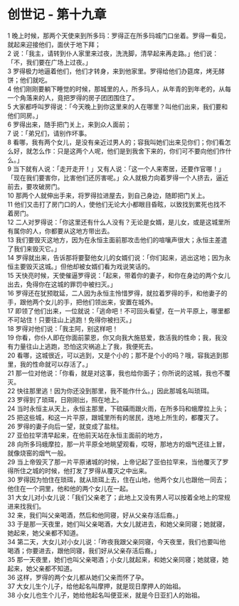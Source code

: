 # 创世记 - 第十九章
  
 1 晚上时候，那两个天使来到所多玛：罗得正在所多玛城门口坐着。罗得一看见，就起来迎接他们，面伏于地下拜；  
 2 说：「我主，请转到仆人家里来过夜，洗洗脚，清早起来再走路。」他们说：「不，我们要在广场上过夜。」  
 3 罗得极力地逼着他们，他们才转身，来到他家里。罗得给他们办筵席，烤无酵饼；他们就吃。  
 4 他们刚刚要躺下睡觉的时候，那城里的人，所多玛人，从年青的到年老的，从每一个角落来的人，竟把罗得的房子团团围住了。  
 5 大家都呼叫罗得说：「今天晚上到你这里来的人在哪里？叫他们出来，我们要和他们同房。」  
 6 罗得出来，随手把门关上，来到众人面前；  
 7 说：「弟兄们，请别作坏事。  
 8 看哪，我有两个女儿，是没有亲近过男人的；容我叫她们出来见你们；你们看怎么好，就怎么作：只是这两个人呢，他们是到我舍下来的，你们可不要向他们作什么。」  
 9 当下就有人说：「走开走开！」又有人说：「这一个人来寄居，还要作官哪！」「现在我们要害你，比害他们还厉害呢。」众人就极力向着罗得一个人挤去，逼近前去，要攻破房门。  
 10 那两个人就伸出手来，将罗得拉进屋去，到自己身边，随即把门关上。  
 11 他们又击打了房门口的人，使他们无论大小都眼目昏眩，以致找到累死也找不着房门。  
 12 二人对罗得说：「你这里还有什么人没有？无论是女婿，是儿女，或是这城里所有属你的人，你都要从这地方带出去。  
 13 我们要毁灭这地方，因为在永恒主面前那攻击他们的喧嚷声很大；永恒主差遣了我们来毁灭它。」  
 14 罗得就出来，告诉那将要娶他女儿的女婿们说：「你们起来，逃出这地；因为永恒主要毁灭这城。」但他却被女婿们看为戏说笑话的。  
 15 天快亮时候，天使催逼罗得说：「起来，带着你的妻子，和你在身边的两个女儿出去，免得你在这城的罪罚中被扫灭。」  
 16 罗得还在犹预耽延，二人因为永恒主怜惜罗得，就拉着罗得的手，和他妻子的手，跟他两个女儿的手，把他们领出来，安置在城外。  
 17 即领了他们出来，一位就说：「逃命吧！不可回头看望，在一片平原上，哪里都不可站住！只要往山上逃跑！免得你被扫灭。」  
 18 罗得对他们说：「我主阿，别这样吧！  
 19 你看，你仆人即在你面前蒙恩，你又向我大施慈爱，救活我的性命；我，我没有力量往山上逃跑，恐怕这灾祸追上了我，我便死去。  
 20 看哪，这城很近，可以逃到，又是个小的；那不是个小的吗？哦，容我逃到那里，我的性命就可以存活了。」  
 21 那一位对他说：「你看，就是对这事，我也给你面子；你所说的这城，我也不覆灭。  
 22 快往那里逃！因为你还没到那里，我不能作什么。」因此那城名叫琐珥。  
 23 罗得到了琐珥，日刚刚出，照在地上。  
 24 当时永恒主从天上，永恒主那里，下硫磺雨跟火雨，在所多玛和蛾摩拉上头；  
 25 把这些城，和这一片平原，跟城里所有的居民，连地上所生的，都覆灭了。  
 26 罗得的妻子向后一望，就变成了盐柱。  
 27 亚伯拉罕清早起来，在他前天站在永恒主面前的地方，  
 28 向所多玛蛾摩拉，那一片平原全地眺望观看，哎呀，那地方的烟气还往上冒，就像烧窑的烟气一般。  
 29 当上帝毁灭了那一片平原诸城的时候，上帝记起了亚伯拉罕来，当他覆灭了罗得所住之城的时候，他打发了罗得从覆灭之中出来。  
 30 罗得因为怕住在琐珥，就从琐珥上去，住在山地，他两个女儿也跟他一同去；他住在一个洞里，他和他的两个女儿在一起。  
 31 大女儿对小女儿说：「我们父亲老了；此地上又没有男人可以按着全地上的常规进来找我们。  
 32 来，我们叫父亲喝酒，然后和他同寝，好从父亲存活后裔。」  
 33 于是那一天夜里，她们叫父亲喝酒，大女儿就进去，和她父亲同寝；她就寝，她起来，她父亲都不知道。  
 34 第二天，大女儿对小女儿说：「昨夜我跟父亲同寝，今天夜里，我们也要叫他喝酒；你要进去，跟他同寝，我们好从父亲存活后裔。」  
 35 那一天夜里，她们也叫父亲喝酒；小女儿就起来，和她父亲同寝；她就寝，她起来，她父亲都不知道。  
 36 这样，罗得的两个女儿都从她们父亲而怀了孕。  
 37 大女儿生个儿子，给他起名叫摩押，就是现日摩押人的始祖。  
 38 小女儿也生个儿子，她给他起名叫便亚米，就是今日亚扪人的始祖。